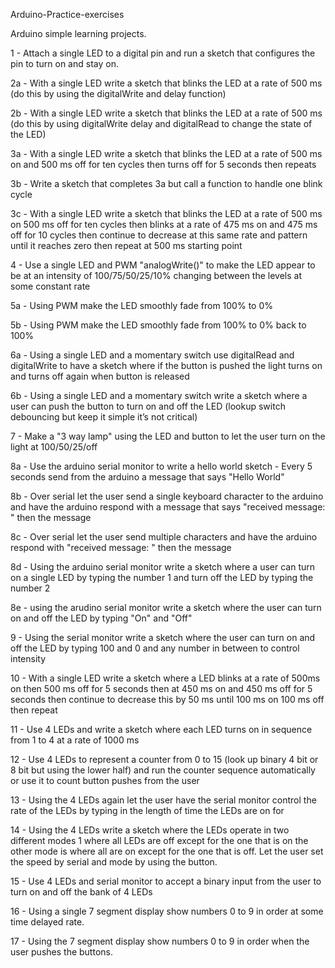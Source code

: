 ﻿Arduino-Practice-exercises

Arduino simple learning projects.

1 - Attach a single LED to a digital pin and run a sketch that configures the pin to turn on and stay on.

2a - With a single LED write a sketch that blinks the LED at a rate of 500 ms (do this by using the digitalWrite and delay function)

2b - With a single LED write a sketch that blinks the LED at a rate of 500 ms (do this by using digitalWrite delay and digitalRead to change the state of the LED)

3a - With a single LED write a sketch that blinks the LED at a rate of 500 ms on and 500 ms off for ten cycles then turns off for 5 seconds then repeats

3b - Write a sketch that completes 3a but call a function to handle one blink cycle

3c - With a single LED write a sketch that blinks the LED at a rate of 500 ms on 500 ms off for ten cycles then blinks at a rate of 475 ms on and 475 ms off for 10 cycles then continue to decrease at this same rate and pattern until it reaches zero then repeat at 500 ms starting point

4 - Use a single LED and PWM "analogWrite()" to make the LED appear to be at an intensity of 100/75/50/25/10% changing between the levels at some constant rate

5a - Using PWM make the LED smoothly fade from 100% to 0%

5b - Using PWM make the LED smoothly fade from 100% to 0% back to 100%

6a - Using a single LED and a momentary switch use digitalRead and digitalWrite to have a sketch where if the button is pushed the light turns on and turns off again when button is released

6b - Using a single LED and a momentary switch write a sketch where a user can push the button to turn on and off the LED (lookup switch debouncing but keep it simple it’s not critical)

7 - Make a "3 way lamp" using the LED and button to let the user turn on the light at 100/50/25/off

8a - Use the arduino serial monitor to write a hello world sketch - Every 5 seconds send from the arduino a message that says "Hello World"

8b - Over serial let the user send a single keyboard character to the arduino and have the arduino respond with a message that says "received message: " then the message

8c - Over serial let the user send multiple characters and have the arduino respond with "received message: " then the message

8d - Using the arduino serial monitor write a sketch where a user can turn on a single LED by typing the number 1 and turn off the LED by typing the number 2

8e - using the arudino serial monitor write a sketch where the user can turn on and off the LED by typing "On" and "Off"

9 - Using the serial monitor write a sketch where the user can turn on and off the LED by typing 100 and 0 and any number in between to control intensity

10 - With a single LED write a sketch where a LED blinks at a rate of 500ms on then 500 ms off for 5 seconds then at 450 ms on and 450 ms off for 5 seconds then continue to decrease this by 50 ms until 100 ms on 100 ms off then repeat

11 - Use 4 LEDs and write a sketch where each LED turns on in sequence from 1 to 4 at a rate of 1000 ms

12 - Use 4 LEDs to represent a counter from 0 to 15 (look up binary 4 bit or 8 bit but using the lower half) and run the counter sequence automatically or use it to count button pushes from the user

13 - Using the 4 LEDs again let the user have the serial monitor control the rate of the LEDs by typing in the length of time the LEDs are on for

14 - Using the 4 LEDs write a sketch where the LEDs operate in two different modes 1 where all LEDs are off except for the one that is on the other mode is where all are on except for the one that is off.  Let the user set the speed by serial and mode by using the button.

15 - Use 4 LEDs and serial monitor to accept a binary input from the user to turn on and off the bank of 4 LEDs

16 - Using a single 7 segment display show numbers 0 to 9 in order at some time delayed rate.

17 - Using the 7 segment display show numbers 0 to 9 in order when the user pushes the buttons.

